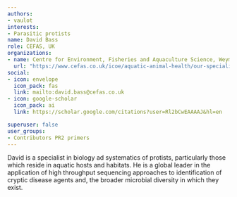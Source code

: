 ```yaml
---
authors:
- vaulot
interests:
- Parasitic protists
name: David Bass
role: CEFAS, UK
organizations:
- name: Centre for Environment, Fisheries and Aquaculture Science, Weymouth, UK
  url: "https://www.cefas.co.uk/icoe/aquatic-animal-health/our-specialisms/microbial-diversity/"
social:
- icon: envelope
  icon_pack: fas
  link: mailto:david.bass@cefas.co.uk
- icon: google-scholar
  icon_pack: ai
  link: https://scholar.google.com/citations?user=Rl2bCwEAAAAJ&hl=en

superuser: false
user_groups:
- Contributors PR2 primers
---
```

David is a specialist in biology ad systematics of protists, particularly those which reside in aquatic hosts and habitats. He is a global leader in the application of high throughput sequencing approaches to identification of cryptic disease agents and, the broader microbial diversity in which they exist.
